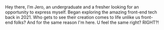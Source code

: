 Hey there, I’m Jero, an undergraduate and a fresher looking for an opportunity to express myself. Began exploring the amazing front-end tech back in 2021. Who gets to see their creation comes to life unlike us front-end folks? And for the same reason I'm here. U feel the same right? RIGHT?!
